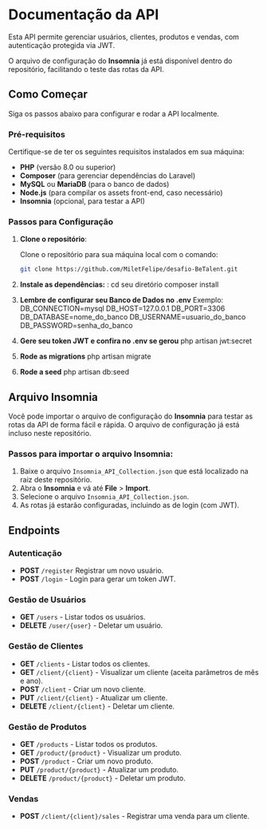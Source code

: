 # Documentação da API

Esta API permite gerenciar usuários, clientes, produtos e vendas, com autenticação protegida via JWT.

O arquivo de configuração do **Insomnia** já está disponível dentro do repositório, facilitando o teste das rotas da API.

## Como Começar

Siga os passos abaixo para configurar e rodar a API localmente.

### Pré-requisitos

Certifique-se de ter os seguintes requisitos instalados em sua máquina:

- **PHP** (versão 8.0 ou superior)
- **Composer** (para gerenciar dependências do Laravel)
- **MySQL** ou **MariaDB** (para o banco de dados)
- **Node.js** (para compilar os assets front-end, caso necessário)
- **Insomnia** (opcional, para testar a API)

### Passos para Configuração

1. **Clone o repositório**:

   Clone o repositório para sua máquina local com o comando:

   ```bash
   git clone https://github.com/MiletFelipe/desafio-BeTalent.git

2. **Instale as dependências:** :
    cd seu diretório
    composer install

3. **Lembre de configurar seu Banco de Dados no .env**
    Exemplo:
        DB_CONNECTION=mysql
        DB_HOST=127.0.0.1
        DB_PORT=3306
        DB_DATABASE=nome_do_banco
        DB_USERNAME=usuario_do_banco
        DB_PASSWORD=senha_do_banco

4. **Gere seu token JWT e confira no .env se gerou**
    php artisan jwt:secret

5. **Rode as migrations**
    php artisan migrate

6. **Rode a seed**
    php artisan db:seed
    
## Arquivo Insomnia

Você pode importar o arquivo de configuração do **Insomnia** para testar as rotas da API de forma fácil e rápida. O arquivo de configuração já está incluso neste repositório.

### Passos para importar o arquivo Insomnia:

1. Baixe o arquivo `Insomnia_API_Collection.json` que está localizado na raiz deste repositório.
2. Abra o **Insomnia** e vá até **File** > **Import**.
3. Selecione o arquivo `Insomnia_API_Collection.json`.
4. As rotas já estarão configuradas, incluindo as de login (com JWT).

## Endpoints

### **Autenticação**

- **POST** `/register`
Registrar um novo usuário.
- **POST** `/login` -
 Login para gerar um token JWT.

### **Gestão de Usuários**

- **GET** `/users` - Listar todos os usuários.
- **DELETE** `/user/{user}` - Deletar um usuário.

### **Gestão de Clientes**

- **GET** `/clients` - Listar todos os clientes.
- **GET** `/client/{client}` - Visualizar um cliente (aceita parâmetros de mês e ano).
- **POST** `/client` - Criar um novo cliente.
- **PUT** `/client/{client}` - Atualizar um cliente.
- **DELETE** `/client/{client}` - Deletar um cliente.

### **Gestão de Produtos**

- **GET** `/products` - Listar todos os produtos.
- **GET** `/product/{product}` - Visualizar um produto.
- **POST** `/product` - Criar um novo produto.
- **PUT** `/product/{product}` - Atualizar um produto.
- **DELETE** `/product/{product}` - Deletar um produto.

### **Vendas**

- **POST** `/client/{client}/sales` - Registrar uma venda para um cliente.

